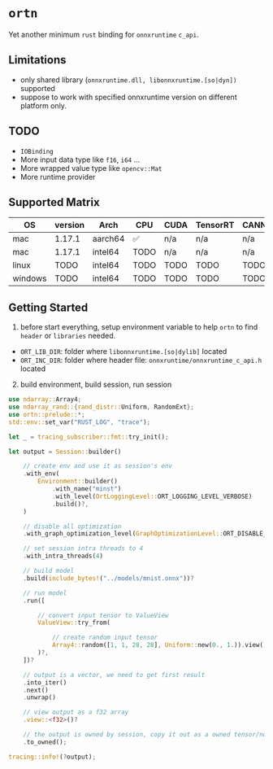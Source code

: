 # `ortn`

Yet another minimum `rust` binding for `onnxruntime` `c_api`.

## Limitations

- only shared library (`onnxruntime.dll, libonnxruntime.[so|dyn])` supported
- suppose to work with specified onnxruntime version on different platform only.

## TODO

- `IOBinding`
- More input data type like `f16`, `i64` ...
- More wrapped value type like `opencv::Mat`
- More runtime provider

## Supported Matrix

| OS      | version | Arch    | CPU  | CUDA | TensorRT | CANN |
| ------- | ------- | ------- | ---- | ---- | -------- | ---- |
| mac     | 1.17.1  | aarch64 | ✅   | n/a  | n/a      | n/a  |
| mac     | 1.17.1  | intel64 | TODO | n/a  | n/a      | n/a  |
| linux   | TODO    | intel64 | TODO | TODO | TODO     | TODO |
| windows | TODO    | intel64 | TODO | TODO | TODO     | TODO |

## Getting Started

1. before start everything, setup environment variable to help `ortn` to find `header` or `libraries` needed.

- `ORT_LIB_DIR`: folder where `libonnxruntime.[so|dylib]` located
- `ORT_INC_DIR`: folder where header file: `onnxruntime/onnxruntime_c_api.h` located

2. build environment, build session, run session

```rust
use ndarray::Array4;
use ndarray_rand::{rand_distr::Uniform, RandomExt};
use ortn::prelude::*;
std::env::set_var("RUST_LOG", "trace");

let _ = tracing_subscriber::fmt::try_init();

let output = Session::builder()

    // create env and use it as session's env
    .with_env(
        Environment::builder()
            .with_name("minst")
            .with_level(OrtLoggingLevel::ORT_LOGGING_LEVEL_VERBOSE)
            .build()?,
    )

    // disable all optimization
    .with_graph_optimization_level(GraphOptimizationLevel::ORT_DISABLE_ALL)

    // set session intra threads to 4
    .with_intra_threads(4)

    // build model
    .build(include_bytes!("../models/mnist.onnx"))?

    // run model
    .run([

        // convert input tensor to ValueView
        ValueView::try_from(

            // create random input tensor
            Array4::random([1, 1, 28, 28], Uniform::new(0., 1.)).view(),
        )?,
    ])?

    // output is a vector, we need to get first result
    .into_iter()
    .next()
    .unwrap()

    // view output as a f32 array
    .view::<f32>()?

    // the output is owned by session, copy it out as a owned tensor/ndarray
    .to_owned();

tracing::info!(?output);
```
